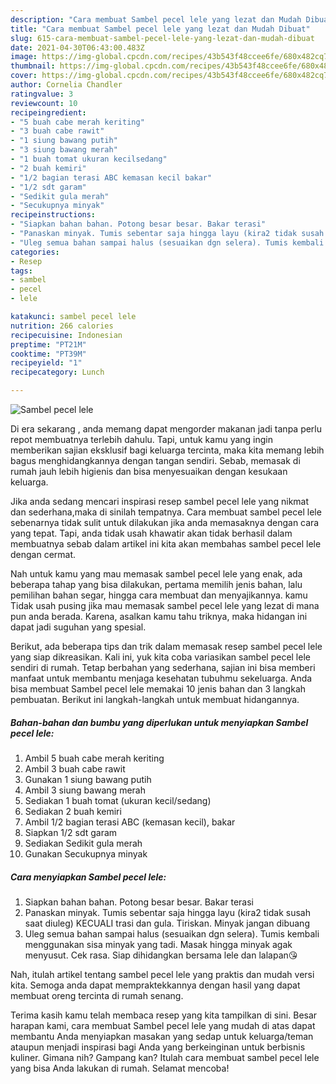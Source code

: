 ```yaml
---
description: "Cara membuat Sambel pecel lele yang lezat dan Mudah Dibuat"
title: "Cara membuat Sambel pecel lele yang lezat dan Mudah Dibuat"
slug: 615-cara-membuat-sambel-pecel-lele-yang-lezat-dan-mudah-dibuat
date: 2021-04-30T06:43:00.483Z
image: https://img-global.cpcdn.com/recipes/43b543f48ccee6fe/680x482cq70/sambel-pecel-lele-foto-resep-utama.jpg
thumbnail: https://img-global.cpcdn.com/recipes/43b543f48ccee6fe/680x482cq70/sambel-pecel-lele-foto-resep-utama.jpg
cover: https://img-global.cpcdn.com/recipes/43b543f48ccee6fe/680x482cq70/sambel-pecel-lele-foto-resep-utama.jpg
author: Cornelia Chandler
ratingvalue: 3
reviewcount: 10
recipeingredient:
- "5 buah cabe merah keriting"
- "3 buah cabe rawit"
- "1 siung bawang putih"
- "3 siung bawang merah"
- "1 buah tomat ukuran kecilsedang"
- "2 buah kemiri"
- "1/2 bagian terasi ABC kemasan kecil bakar"
- "1/2 sdt garam"
- "Sedikit gula merah"
- "Secukupnya minyak"
recipeinstructions:
- "Siapkan bahan bahan. Potong besar besar. Bakar terasi"
- "Panaskan minyak. Tumis sebentar saja hingga layu (kira2 tidak susah saat diuleg) KECUALI trasi dan gula. Tiriskan. Minyak jangan dibuang"
- "Uleg semua bahan sampai halus (sesuaikan dgn selera). Tumis kembali menggunakan sisa minyak yang tadi. Masak hingga minyak agak menyusut. Cek rasa. Siap dihidangkan bersama lele dan lalapan😘"
categories:
- Resep
tags:
- sambel
- pecel
- lele

katakunci: sambel pecel lele 
nutrition: 266 calories
recipecuisine: Indonesian
preptime: "PT21M"
cooktime: "PT39M"
recipeyield: "1"
recipecategory: Lunch

---
```



![Sambel pecel lele](https://img-global.cpcdn.com/recipes/43b543f48ccee6fe/680x482cq70/sambel-pecel-lele-foto-resep-utama.jpg)

Di era  sekarang , anda memang dapat mengorder makanan jadi tanpa perlu repot membuatnya terlebih dahulu. Tapi, untuk kamu yang ingin memberikan sajian eksklusif bagi keluarga tercinta, maka kita memang lebih bagus menghidangkannya dengan tangan sendiri. Sebab, memasak di rumah jauh lebih higienis dan bisa menyesuaikan dengan kesukaan keluarga.

Jika anda sedang mencari inspirasi resep sambel pecel lele yang nikmat dan sederhana,maka di sinilah tempatnya. Cara membuat sambel pecel lele  sebenarnya tidak sulit untuk dilakukan jika anda memasaknya dengan cara yang tepat. Tapi, anda tidak usah khawatir akan tidak berhasil dalam membuatnya 
sebab dalam artikel ini kita akan membahas sambel pecel lele dengan cermat.  



Nah untuk kamu yang mau memasak sambel pecel lele yang enak, ada beberapa tahap yang bisa dilakukan, pertama memilih jenis bahan, lalu pemilihan bahan segar, hingga cara membuat dan menyajikannya. kamu Tidak usah pusing jika mau memasak sambel pecel lele yang lezat di mana pun anda berada. Karena, asalkan kamu  tahu triknya, maka hidangan ini dapat jadi suguhan yang spesial.

Berikut, ada beberapa tips dan trik dalam memasak resep sambel pecel lele yang siap dikreasikan. Kali ini, yuk kita coba variasikan sambel pecel lele sendiri di rumah. Tetap berbahan yang sederhana, sajian ini bisa memberi manfaat untuk membantu menjaga kesehatan tubuhmu sekeluarga. Anda bisa membuat Sambel pecel lele memakai 10 jenis bahan dan 3 langkah pembuatan. Berikut ini langkah-langkah untuk membuat hidangannya.

<!--inarticleads1-->

##### Bahan-bahan dan bumbu yang diperlukan untuk menyiapkan Sambel pecel lele:

1. Ambil 5 buah cabe merah keriting
1. Ambil 3 buah cabe rawit
1. Gunakan 1 siung bawang putih
1. Ambil 3 siung bawang merah
1. Sediakan 1 buah tomat (ukuran kecil/sedang)
1. Sediakan 2 buah kemiri
1. Ambil 1/2 bagian terasi ABC (kemasan kecil), bakar
1. Siapkan 1/2 sdt garam
1. Sediakan Sedikit gula merah
1. Gunakan Secukupnya minyak




<!--inarticleads2-->

##### Cara menyiapkan Sambel pecel lele:

1. Siapkan bahan bahan. Potong besar besar. Bakar terasi
1. Panaskan minyak. Tumis sebentar saja hingga layu (kira2 tidak susah saat diuleg) KECUALI trasi dan gula. Tiriskan. Minyak jangan dibuang
1. Uleg semua bahan sampai halus (sesuaikan dgn selera). Tumis kembali menggunakan sisa minyak yang tadi. Masak hingga minyak agak menyusut. Cek rasa. Siap dihidangkan bersama lele dan lalapan😘




Nah, itulah artikel tentang  sambel pecel lele  yang praktis dan mudah versi kita. Semoga anda dapat mempraktekkannya dengan hasil yang dapat membuat oreng tercinta di rumah senang. 

Terima kasih kamu telah membaca resep yang kita tampilkan di sini. Besar harapan kami, cara membuat  Sambel pecel lele yang mudah di atas dapat membantu Anda menyiapkan masakan yang sedap untuk keluarga/teman ataupun menjadi inspirasi bagi Anda yang berkeinginan untuk berbisnis kuliner. Gimana nih? Gampang kan? Itulah cara membuat sambel pecel lele yang bisa Anda lakukan di rumah. Selamat mencoba!

